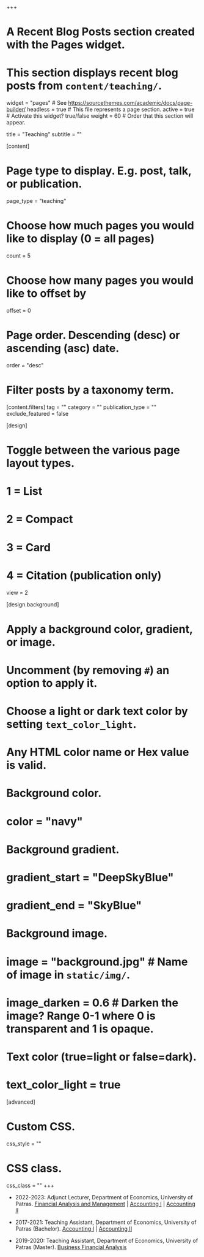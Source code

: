 +++
# A Recent Blog Posts section created with the Pages widget.
# This section displays recent blog posts from `content/teaching/`.

widget = "pages"  # See https://sourcethemes.com/academic/docs/page-builder/
headless = true  # This file represents a page section.
active = true  # Activate this widget? true/false
weight = 60  # Order that this section will appear.

title = "Teaching"
subtitle = ""

[content]


  # Page type to display. E.g. post, talk, or publication.
  page_type = "teaching"
  
  # Choose how much pages you would like to display (0 = all pages)
  count = 5
  
  # Choose how many pages you would like to offset by
  offset = 0

  # Page order. Descending (desc) or ascending (asc) date.
  order = "desc"

  # Filter posts by a taxonomy term.
  [content.filters]
    tag = ""
    category = ""
    publication_type = ""
    exclude_featured = false
  
[design]
  # Toggle between the various page layout types.
  #   1 = List
  #   2 = Compact
  #   3 = Card
  #   4 = Citation (publication only)
  view = 2
  
[design.background]
  # Apply a background color, gradient, or image.
  #   Uncomment (by removing `#`) an option to apply it.
  #   Choose a light or dark text color by setting `text_color_light`.
  #   Any HTML color name or Hex value is valid.
  
  # Background color.
  # color = "navy"
  
  # Background gradient.
  # gradient_start = "DeepSkyBlue"
  # gradient_end = "SkyBlue"
  
  # Background image.
  # image = "background.jpg"  # Name of image in `static/img/`.
  # image_darken = 0.6  # Darken the image? Range 0-1 where 0 is transparent and 1 is opaque.

  # Text color (true=light or false=dark).
  # text_color_light = true  
  
[advanced]
 # Custom CSS. 
 css_style = ""
 
 # CSS class.
 css_class = ""
+++ 

* 2022-2023: Adjunct Lecturer, Department of Economics, University of Patras.
[Financial Analysis and Management](https://www.econ.upatras.gr/en/undergraduate/courses/financial-analysis-and-management) |
[Accounting I](https://www.econ.upatras.gr/en/undergraduate/courses/accounting-i) |
[Accounting II](https://www.econ.upatras.gr/en/undergraduate/courses/accounting-ii) 

* 2017-2021: Teaching Assistant, Department of Economics, University of Patras (Bachelor). 
[Accounting I](https://www.econ.upatras.gr/en/undergraduate/courses/accounting-i) |
[Accounting II](https://www.econ.upatras.gr/en/undergraduate/courses/accounting-ii) 

* 2019-2020: Teaching Assistant, Department of Economics, University of Patras (Master). 
[Business Financial Analysis](http://postgrad.econ.upatras.gr/en/msc/courses/business-financial-analysis)
